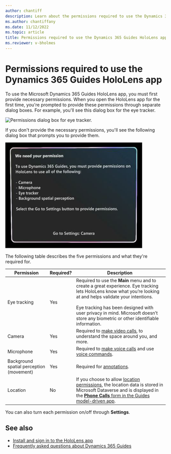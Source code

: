 ```yaml
---
author: chantiff
description: Learn about the permissions required to use the Dynamics 365 Guides HoloLens app
ms.author: chantiffany
ms.date: 11/12/2022
ms.topic: article
title: Permissions required to use the Dynamics 365 Guides HoloLens app
ms.reviewer: v-bholmes
---
```


# Permissions required to use the Dynamics 365 Guides HoloLens app

To use the Microsoft Dynamics 365 Guides HoloLens app, you must first provide necessary permissions. When you open the HoloLens app for the first time, you're prompted to provide these permissions through separate dialog boxes. For example, you'll see this dialog box for the eye tracker.

![Permissions dialog box for eye tracker.](media/hololens-permissions-eye-tracker.PNG "Permissions dialog box for eye tracker")

If you don't provide the necessary permissions, you'll see the following dialog box that prompts you to provide them.

![Guides permissions dialog box.](media/hololens-permissions.JPG "Guides permissions dialog box")

The following table describes the five permissions and what they're required for.  

|Permission|Required?|Description|
|----------------------|--------|---------------------------------------------------------|
|Eye tracking|Yes|Required to use the **Main** menu and to create a great experience. Eye tracking lets HoloLens know what you’re looking at and helps validate your intentions.<br><br>Eye tracking has been designed with user privacy in mind. Microsoft doesn’t store any biometric or other identifiable information.| 
|Camera|Yes|Required to [make video calls](calling-start-call.md), to understand the space around you, and more.| 
|Microphone|Yes|Required to [make voice calls](calling-start-call.md) and use [voice commands](voice-commands.md).|  
|Background spatial perception (movement)|Yes|Required for [annotations](calling-annotations.md).|
|Location|No|If you choose to allow [location permissions](https://learn.microsoft.com/windows/uwp/packaging/app-capability-declarations), the location data is stored in Microsoft Dataverse and is displayed in the [**Phone Calls** form  in the Guides model-driven app](call-logging.md).|

You can also turn each permission on/off through **Settings**. 


## See also

- [Install and sign in to the HoloLens app](hololens-app-install-sign-in.md)
- [Frequently asked questions about Dynamics 365 Guides](faq.md)
